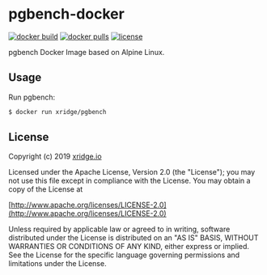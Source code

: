 # pgbench-docker

[![docker build](https://img.shields.io/docker/cloud/build/xridge/pgbench.svg)](https://hub.docker.com/r/xridge/pgbench)
[![docker pulls](https://img.shields.io/docker/pulls/xridge/pgbench.svg)](https://hub.docker.com/r/xridge/pgbench)
[![license](https://img.shields.io/badge/License-Apache%202.0-blue.svg)](https://www.apache.org/licenses/LICENSE-2.0)

pgbench Docker Image based on Alpine Linux.

## Usage

Run pgbench:
```bash
$ docker run xridge/pgbench
```

## License
Copyright (c) 2019 [xridge.io](https://xridge.io)

Licensed under the Apache License, Version 2.0 (the "License");
you may not use this file except in compliance with the License.
You may obtain a copy of the License at

[http://www.apache.org/licenses/LICENSE-2.0](http://www.apache.org/licenses/LICENSE-2.0)

Unless required by applicable law or agreed to in writing, software
distributed under the License is distributed on an "AS IS" BASIS,
WITHOUT WARRANTIES OR CONDITIONS OF ANY KIND, either express or implied.
See the License for the specific language governing permissions and
limitations under the License.
